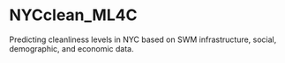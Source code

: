 # NYCclean_ML4C
Predicting cleanliness levels in NYC based on SWM infrastructure, social, demographic, and economic data.
